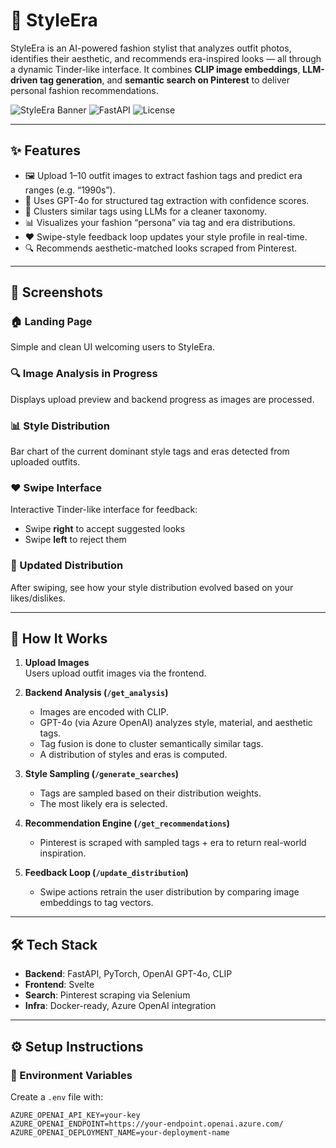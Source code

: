 # 👗 StyleEra

StyleEra is an AI-powered fashion stylist that analyzes outfit photos, identifies their aesthetic, and recommends era-inspired looks — all through a dynamic Tinder-like interface. It combines **CLIP image embeddings**, **LLM-driven tag generation**, and **semantic search on Pinterest** to deliver personal fashion recommendations.

![StyleEra Banner](https://img.shields.io/badge/AI%20Stylist-Powered%20by%20CLIP%20%2B%20GPT--4o-purple?style=flat-square)
![FastAPI](https://img.shields.io/badge/Backend-FastAPI-blue)
![License](https://img.shields.io/badge/license-MIT-green)

---

## ✨ Features

- 🖼️ Upload 1–10 outfit images to extract fashion tags and predict era ranges (e.g. “1990s”).
- 🧠 Uses GPT-4o for structured tag extraction with confidence scores.
- 🧷 Clusters similar tags using LLMs for a cleaner taxonomy.
- 📊 Visualizes your fashion “persona” via tag and era distributions.
- ❤️ Swipe-style feedback loop updates your style profile in real-time.
- 🔍 Recommends aesthetic-matched looks scraped from Pinterest.

---

## 📸 Screenshots

### 🏠 Landing Page
Simple and clean UI welcoming users to StyleEra.

### 🔍 Image Analysis in Progress
Displays upload preview and backend progress as images are processed.

### 📊 Style Distribution
Bar chart of the current dominant style tags and eras detected from uploaded outfits.

### ❤️ Swipe Interface
Interactive Tinder-like interface for feedback:
- Swipe **right** to accept suggested looks
- Swipe **left** to reject them

### 🔄 Updated Distribution
After swiping, see how your style distribution evolved based on your likes/dislikes.

---

## 🧠 How It Works

1. **Upload Images**  
   Users upload outfit images via the frontend.

2. **Backend Analysis (`/get_analysis`)**  
   - Images are encoded with CLIP.
   - GPT-4o (via Azure OpenAI) analyzes style, material, and aesthetic tags.
   - Tag fusion is done to cluster semantically similar tags.
   - A distribution of styles and eras is computed.

3. **Style Sampling (`/generate_searches`)**  
   - Tags are sampled based on their distribution weights.
   - The most likely era is selected.

4. **Recommendation Engine (`/get_recommendations`)**  
   - Pinterest is scraped with sampled tags + era to return real-world inspiration.

5. **Feedback Loop (`/update_distribution`)**  
   - Swipe actions retrain the user distribution by comparing image embeddings to tag vectors.

---

## 🛠️ Tech Stack

- **Backend**: FastAPI, PyTorch, OpenAI GPT-4o, CLIP
- **Frontend**: Svelte
- **Search**: Pinterest scraping via Selenium
- **Infra**: Docker-ready, Azure OpenAI integration

---

## ⚙️ Setup Instructions

### 🔑 Environment Variables

Create a `.env` file with:

```env
AZURE_OPENAI_API_KEY=your-key
AZURE_OPENAI_ENDPOINT=https://your-endpoint.openai.azure.com/
AZURE_OPENAI_DEPLOYMENT_NAME=your-deployment-name
